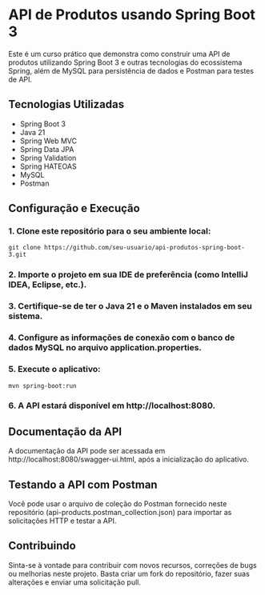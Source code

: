 # API de Produtos usando Spring Boot 3
Este é um curso prático que demonstra como construir uma API de produtos utilizando Spring Boot 3 e outras tecnologias do ecossistema Spring, além de MySQL para persistência de dados e Postman para testes de API.

## Tecnologias Utilizadas
- Spring Boot 3
- Java 21
- Spring Web MVC
- Spring Data JPA
- Spring Validation
- Spring HATEOAS
- MySQL
- Postman

## Configuração e Execução
### 1. Clone este repositório para o seu ambiente local:

```git clone https://github.com/seu-usuario/api-produtos-spring-boot-3.git```

### 2. Importe o projeto em sua IDE de preferência (como IntelliJ IDEA, Eclipse, etc.).

### 3. Certifique-se de ter o Java 21 e o Maven instalados em seu sistema.

### 4. Configure as informações de conexão com o banco de dados MySQL no arquivo application.properties.

### 5. Execute o aplicativo:

```mvn spring-boot:run```

### 6. A API estará disponível em http://localhost:8080.

## Documentação da API
A documentação da API pode ser acessada em http://localhost:8080/swagger-ui.html, após a inicialização do aplicativo.

## Testando a API com Postman
Você pode usar o arquivo de coleção do Postman fornecido neste repositório (api-products.postman_collection.json) para importar as solicitações HTTP e testar a API.

## Contribuindo
Sinta-se à vontade para contribuir com novos recursos, correções de bugs ou melhorias neste projeto. Basta criar um fork do repositório, fazer suas alterações e enviar uma solicitação pull.
